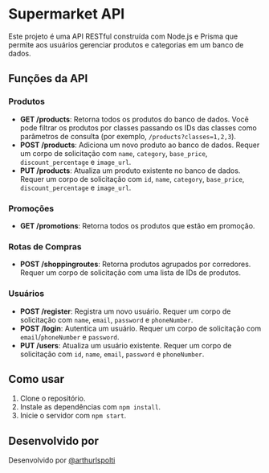 # Supermarket API

Este projeto é uma API RESTful construída com Node.js e Prisma que permite aos usuários gerenciar produtos e categorias em um banco de dados.

## Funções da API

### Produtos

- **GET /products**: Retorna todos os produtos do banco de dados. Você pode filtrar os produtos por classes passando os IDs das classes como parâmetros de consulta (por exemplo, `/products?classes=1,2,3`).
- **POST /products**: Adiciona um novo produto ao banco de dados. Requer um corpo de solicitação com `name`, `category`, `base_price`, `discount_percentage` e `image_url`.
- **PUT /products**: Atualiza um produto existente no banco de dados. Requer um corpo de solicitação com `id`, `name`, `category`, `base_price`, `discount_percentage` e `image_url`.

### Promoções

- **GET /promotions**: Retorna todos os produtos que estão em promoção.

### Rotas de Compras

- **POST /shoppingroutes**: Retorna produtos agrupados por corredores. Requer um corpo de solicitação com uma lista de IDs de produtos.

### Usuários

- **POST /register**: Registra um novo usuário. Requer um corpo de solicitação com `name`, `email`, `password` e `phoneNumber`.
- **POST /login**: Autentica um usuário. Requer um corpo de solicitação com `email`/`phoneNumber` e `password`.
- **PUT /users**: Atualiza um usuário existente. Requer um corpo de solicitação com `id`, `name`, `email`, `password` e `phoneNumber`.

## Como usar

1. Clone o repositório.
2. Instale as dependências com `npm install`.
3. Inicie o servidor com `npm start`.

## Desenvolvido por

Desenvolvido por [@arthurlspolti](https://github.com/arthurlspolti)
